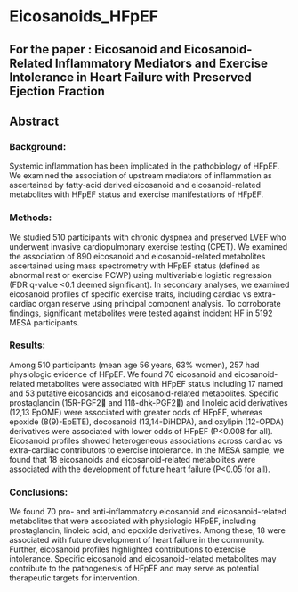 # Eicosanoids_HFpEF
## For the paper : Eicosanoid and Eicosanoid-Related Inflammatory Mediators and Exercise Intolerance in Heart Failure with Preserved Ejection Fraction

## Abstract 

### Background: 
Systemic inflammation has been implicated in the pathobiology of HFpEF. We examined the association of upstream mediators of inflammation as ascertained by fatty-acid derived eicosanoid and eicosanoid-related metabolites with HFpEF status and exercise manifestations of HFpEF. 
### Methods: 
We studied 510 participants with chronic dyspnea and preserved LVEF who underwent invasive cardiopulmonary exercise testing (CPET). We examined the association of 890 eicosanoid and eicosanoid-related metabolites ascertained using mass spectrometry with HFpEF status (defined as abnormal rest or exercise PCWP) using multivariable logistic regression (FDR q-value <0.1 deemed significant). In secondary analyses, we examined eicosanoid profiles of specific exercise traits, including cardiac vs extra-cardiac organ reserve using principal component analysis. To corroborate findings, significant metabolites were tested against incident HF in 5192 MESA participants. 
### Results: 
Among 510 participants (mean age 56 years, 63% women), 257 had physiologic evidence of HFpEF. We found 70 eicosanoid and eicosanoid-related metabolites were associated with HFpEF status including 17 named and 53 putative eicosanoids and eicosanoid-related metabolites. Specific prostaglandin (15R-PGF2 and 11ß-dhk-PGF2) and linoleic acid derivatives (12,13 EpOME) were associated with greater odds of HFpEF, whereas epoxide (8(9)-EpETE), docosanoid (13,14-DiHDPA), and oxylipin (12-OPDA) derivatives were associated with lower odds of HFpEF (P<0.008 for all). Eicosanoid profiles showed heterogeneous associations across cardiac vs extra-cardiac contributors to exercise intolerance. In the MESA sample, we found that 18 eicosanoids and eicosanoid-related metabolites were associated with the development of future heart failure (P<0.05 for all). 
### Conclusions: 
We found 70 pro- and anti-inflammatory eicosanoid and eicosanoid-related metabolites that were associated with physiologic HFpEF, including prostaglandin, linoleic acid, and epoxide derivatives. Among these, 18 were associated with future development of heart failure in the community. Further, eicosanoid profiles highlighted contributions to exercise intolerance. Specific eicosanoid and eicosanoid-related metabolites may contribute to the pathogenesis of HFpEF and may serve as potential therapeutic targets for intervention. 
